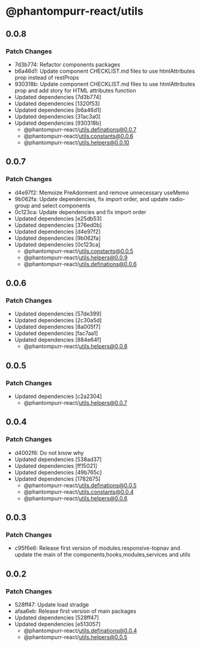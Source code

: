 # @phantompurr-react/utils

## 0.0.8

### Patch Changes

- 7d3b774: Refactor components packages
- b6a46d1: Update component CHECKLIST.md files to use htmlAttributes prop instead of restProps
- 930318b: Update component CHECKLIST.md files to use htmlAttributes prop and add story for HTML attributes function
- Updated dependencies [7d3b774]
- Updated dependencies [1320f53]
- Updated dependencies [b6a46d1]
- Updated dependencies [31ac3a0]
- Updated dependencies [930318b]
  - @phantompurr-react/utils.definations@0.0.7
  - @phantompurr-react/utils.constants@0.0.6
  - @phantompurr-react/utils.helpers@0.0.10

## 0.0.7

### Patch Changes

- d4e97f2: Memoize PreAdorment and remove unnecessary useMemo
- 9b062fa: Update dependencies, fix import order, and update radio-group and select components
- 0c123ca: Update dependencies and fix import order
- Updated dependencies [e25db53]
- Updated dependencies [376ed0b]
- Updated dependencies [d4e97f2]
- Updated dependencies [9b062fa]
- Updated dependencies [0c123ca]
  - @phantompurr-react/utils.constants@0.0.5
  - @phantompurr-react/utils.helpers@0.0.9
  - @phantompurr-react/utils.definations@0.0.6

## 0.0.6

### Patch Changes

- Updated dependencies [57de399]
- Updated dependencies [2c30a5d]
- Updated dependencies [8a005f7]
- Updated dependencies [fac7aa1]
- Updated dependencies [884e64f]
  - @phantompurr-react/utils.helpers@0.0.8

## 0.0.5

### Patch Changes

- Updated dependencies [c2a2304]
  - @phantompurr-react/utils.helpers@0.0.7

## 0.0.4

### Patch Changes

- d4002f6: Do not know why
- Updated dependencies [538ad37]
- Updated dependencies [ff15021]
- Updated dependencies [49b765c]
- Updated dependencies [1782675]
  - @phantompurr-react/utils.definations@0.0.5
  - @phantompurr-react/utils.constants@0.0.4
  - @phantompurr-react/utils.helpers@0.0.6

## 0.0.3

### Patch Changes

- c95f6e6: Release first version of modules.responsive-topnav and update the main of the components,hooks,modules,services and utils

## 0.0.2

### Patch Changes

- 528ff47: Update load stradge
- afaa6eb: Release first version of main packages
- Updated dependencies [528ff47]
- Updated dependencies [e513057]
  - @phantompurr-react/utils.definations@0.0.4
  - @phantompurr-react/utils.helpers@0.0.5
